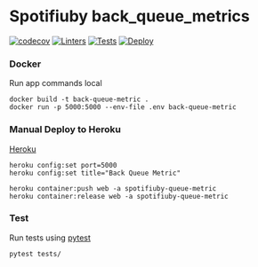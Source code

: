 # Spotifiuby back\_queue\_metrics

[![codecov](https://codecov.io/gh/TallerII-Grupo11/back_queue_metrics/branch/main/graph/badge.svg?token=5CIK0SM2UN)](https://codecov.io/gh/TallerII-Grupo11/back_queue_metrics)
[![Linters](https://github.com/TallerII-Grupo11/back_queue_metrics/actions/workflows/linter.yaml/badge.svg)](https://github.com/TallerII-Grupo11/back_queue_metrics/actions/workflows/linter.yaml)
[![Tests](https://github.com/TallerII-Grupo11/back_queue_metrics/actions/workflows/test.yaml/badge.svg)](https://github.com/TallerII-Grupo11/back_queue_metrics/actions/workflows/test.yaml)
[![Deploy](https://github.com/TallerII-Grupo11/back_queue_metrics/actions/workflows/deploy.yaml/badge.svg)](https://github.com/TallerII-Grupo11/back_queue_metrics/actions/workflows/deploy.yaml)


### Docker

Run app commands local
```
docker build -t back-queue-metric .
docker run -p 5000:5000 --env-file .env back-queue-metric
```

### Manual Deploy to Heroku

[Heroku]()

```
heroku config:set port=5000
heroku config:set title="Back Queue Metric"

heroku container:push web -a spotifiuby-queue-metric
heroku container:release web -a spotifiuby-queue-metric

```

### Test

Run tests using [pytest](https://docs.pytest.org/en/6.2.x/)

``` bash
pytest tests/
```

